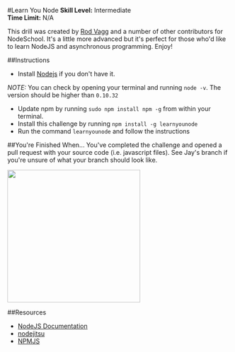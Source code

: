 #Learn You Node
__Skill Level:__ Intermediate  
__Time Limit:__ N/A  

This drill was created by [Rod Vagg](https://github.com/rvagg) and a number of other contributors for NodeSchool. It's a little more advanced but it's perfect for those who'd like to learn NodeJS and asynchronous programming. Enjoy!

##Instructions
- Install [Nodejs](https://nodejs.org/download/) if you don't have it. 

_NOTE:_ You can check by opening your terminal and running `node -v`. The version should be higher than `0.10.32`
- Update npm by running `sudo npm install npm -g` from within your terminal. 
- Install this challenge by running `npm install -g learnyounode`
- Run the command `learnyounode` and follow the instructions

##You're Finished When...
You've completed the challenge and opened a pull request with your source code (i.e. javascript files). See Jay's branch if you're unsure of what your branch should look like.  

<img src='http://i.imgur.com/78RX4gw.png' width='300'>

##Resources
- [NodeJS Documentation](https://nodejs.org/documentation/)
- [nodejitsu](https://docs.nodejitsu.com/)
- [NPMJS](https://www.npmjs.com/)
